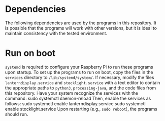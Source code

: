 # Dependencies
The following dependencies are used by the programs in this repository. It is possible that the programs will work with other versions, but it is ideal to maintain consistency with the tested environment.

# Run on boot
`systemd` is required to configure your Raspberry Pi to run these programs upon startup.
To set up the programs to run on boot, copy the files in the `services` directory to `/lib/systemd/system/`. If necessary, modify the files `lanterndisplay.service` and `stocklight.service` with a text editor to contain the appropriate paths to `python3`, `processing-java`, and the code files from this repository.
Have your system recognize the services with the command:
    sudo systemctl daemon-reload
Then, enable the services as follows:
    sudo systemctl enable lanterndisplay.service
    sudo systemctl enable stocklight.service
Upon restarting (e.g., `sudo reboot`), the programs should run.

